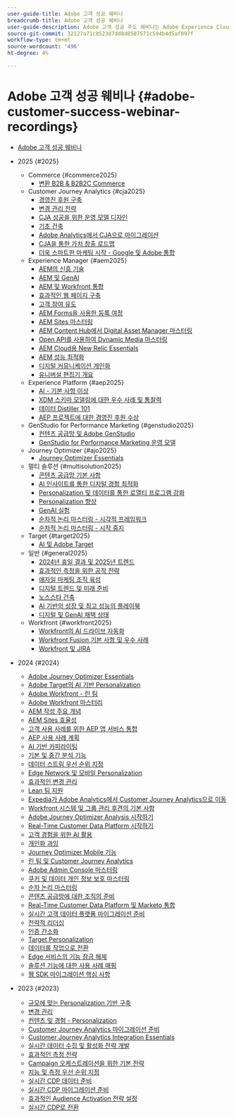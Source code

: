 ```yaml
---
user-guide-title: Adobe 고객 성공 웨비나
breadcrumb-title: Adobe 고객 성공 웨비나
user-guide-description: Adobe 고객 성공 주도 웨비나는 Adobe Experience Cloud에 대한 투자를 최적화할 수 있도록 설계되었습니다. 가치를 극대화하고 Adobe 솔루션 채택을 늘릴 수 있는 유용한 통찰력을 얻으십시오.
source-git-commit: 32127a71c8523d7dd8d8507571c594b4d5af897f
workflow-type: tm+mt
source-wordcount: '496'
ht-degree: 4%

---
```



# Adobe 고객 성공 웨비나 {#adobe-customer-success-webinar-recordings}

+ [Adobe 고객 성공 웨비나](overview.md)
+ 2025 {#2025}
   + Commerce {#commerce2025}
      + [변환 B2B &amp; B2B2C Commerce](2025/transforming-b2b-commerce.md)
   + Customer Journey Analytics {#cja2025}
      + [경영진 후원 구축](2025/cja-success.md)
      + [변경 관리 전략](2025/cja-adoption.md)
      + [CJA 성공을 위한 운영 모델 디자인](2025/cja-operating-model.md)
      + [기초 건축](2025/cja-vision.md)
      + [Adobe Analytics에서 CJA으로 마이그레이션](2025/analytics-to-cja-migration.md)
      + [CJA을 통한 가치 창출 로드맵](2025/roadmap-to-value-cja.md)
      + [더욱 스마트한 마케팅 시작 - Google 및 Adobe 통합](2025/smarter-marketing-starts-here-integrating-google-and-adobe.md)
   + Experience Manager {#aem2025}
      + [AEM의 신흥 기술](2025/personalized-experiences-aem.md)
      + [AEM 및 GenAI](2025/aem-genai.md)
      + [AEM 및 Workfront 통합](2025/aem-workfront-integration.md)
      + [효과적인 웹 페이지 구축](2025/build-effective-web-pages.md)
      + [고객 참여 유도](2025/driving-customer-engagement.md)
      + [AEM Forms을 사용한 등록 여정](2025/payer-enrollment-journey.md)
      + [AEM Sites 마스터링](2025/mastering-aem-sites.md)
      + [AEM Content Hub에서 Digital Asset Manager 마스터링](2025/mastering-dam-aem-content-hub.md)
      + [Open API를 사용하여 Dynamic Media 마스터링](2025/dynamic-media-open-ai.md)
      + [AEM Cloud용 New Relic Essentials](2025/new-relic-essentials-aem-cloud.md)
      + [AEM 성능 최적화](2025/optimize-aem-performance.md)
      + [디지털 커뮤니케이션 개인화](2025/personalize-digital-communications.md)
      + [유니버설 편집기 개요](2025/modern-aem-authoring.md)
   + Experience Platform {#aep2025}
      + [AI - 기본 사항 이상](2025/ai-beyond-basics.md)
      + [XDM 스키마 모델링에 대한 우수 사례 및 통찰력](2025/model-xdm-schemas.md)
      + [데이터 Distiller 101](2025/data-distiller-101.md)
      + [AEP 프로젝트에 대한 경영진 후원 수상](2025/exec-sponsorship-aep-projects.md)
   + GenStudio for Performance Marketing {#genstudio2025}
      + [컨텐츠 공급망 및 Adobe GenStudio](2025/csc-gen-studio.md)
      + [GenStudio for Performance Marketing 운영 모델](2025/genstudio-for-performance-marketing-operating-model.md)
   + Journey Optimizer {#ajo2025}
      + [Journey Optimizer Essentials](2025/journey-optimizer-essentials.md)
   + 멀티 솔루션 {#multisolution2025}
      + [콘텐츠 공급망 기본 사항](2025/content-supply-chain-basics.md)
      + [AI 인사이트를 통한 디지털 경험 최적화](2025/accelerating-digital-experience-optimization.md)
      + [Personalization 및 데이터를 통한 로열티 프로그램 강화](2025/enhance-loyalty-programs.md)
      + [Personalization 향상](2025/enhancing-personalization.md)
      + [GenAI 실험](2025/gen-ai-experimentation.md)
      + [순차적 논리 마스터링 - 시각적 프레임워크](2025/mastering-sequential-logic.md)
      + [순차적 논리 마스터링 - 시작 중지](2025/sequential-logic-start-stop.md)
   + Target {#target2025}
      + [AI 및 Adobe Target](2025/ai-adobe-target.md)
   + 일반 {#general2025}
      + [2024년 휴일 결과 및 2025년 트렌드](2025/adobe-digital-insights.md)
      + [효과적인 측정을 위한 공작 전략](2025/impactful-insights.md)
      + [애자일 마케팅 조직 육성](2025/agile-marketing-organization.md)
      + [디지털 트렌드 및 미래 준비](2025/digital-trends-preparing-future.md)
      + [노스스타 건축](2025/northstar-architecture.md)
      + [AI 기반의 성장 및 최고 성능의 플레이북](2025/ai-driven-growth.md)
      + [디지털 및 GenAI 채택 상태](2025/state-of-digital-and-genai-adoption-webinar.md)
   + Workfront {#workfront2025}
      + [Workfront의 AI 드라이브 자동화](2025/unlock-efficiency-ai-drive-automation-workfront.md)
      + [Workfront Fusion 기본 사항 및 우수 사례](2025/adobe-workfront-fusion-best-practices.md)
      + [Workfront 및 JIRA](2025/workfront-and-jira.md)

+ 2024 {#2024}
   + [Adobe Journey Optimizer Essentials](2024/ajo-essentials.md)
   + [Adobe Target의 AI 기반 Personalization](2024/ai-personalization.md)
   + [Adobe Workfront - 린 팀](2024/workfront-lean-teams.md)
   + [Adobe Workfront 마스터리](2024/workfront-mastery.md)
   + [AEM 작성 주요 개념](2024/aem-authoring-concepts.md)
   + [AEM Sites 효율성](2024/aem-sites-efficiencies.md)
   + [고객 사용 사례를 위한 AEP 앱 서비스 통합](2024/aep-apps-services-integrations.md)
   + [AEP 사용 사례 계획](2024/aep-use-case-planning.md)
   + [AI 기반 카피라이팅](2024/ai-copywriting.md)
   + [기본 및 중간 분석 기능](2024/basic-to-intermediate-analysis-capabilities.md)
   + [데이터 스트림 우선 순위 지정](2024/data-stream-prioritization.md)
   + [Edge Network 및 모바일 Personalization](2024/edge-network-mobile-personalization.md)
   + [효과적인 변경 관리](2024/effective-change-management.md)
   + [Lean 팀 지원](2024/empowering-lean-teams.md)
   + [Expedia가 Adobe Analytics에서 Customer Journey Analytics으로 이동](2024/expedia-aa-to-cja.md)
   + [Workfront 시스템 및 그룹 관리 후견의 기본 사항](2024/workfront-admin-guardianship.md)
   + [Adobe Journey Optimizer Analysis 시작하기](2024/getting-started-ajo-analysis.md)
   + [Real-Time Customer Data Platform 시작하기](2024/getting-started-rtcdp.md)
   + [고객 경험을 위한 AI 활용](2024/ai-customer-experience.md)
   + [개인화 과잉](2024/hyperpersonalization.md)
   + [Journey Optimizer Mobile 기능](2024/journey-optimizer-mobile-capabilities.md)
   + [린 팀 및 Customer Journey Analytics](2024/lean-teams-cja.md)
   + [Adobe Admin Console 마스터링](2024/adobe-admin-console.md)
   + [쿠키 및 데이터 개인 정보 보호 마스터링](2024/mastering-cookies-data-privacy.md)
   + [순차 논리 마스터링](2024/sequential-logic.md)
   + [콘텐츠 공급망에 대한 조직의 준비](2024/organizational-readiness-content-supply-chain.md)
   + [Real-Time Customer Data Platform 및 Marketo 통합](2024/aep-marketo-integration.md)
   + [실시간 고객 데이터 플랫폼 마이그레이션 준비](2024/rtcdp-migration-readiness.md)
   + [전략적 리더십](2024/strategic-leadership.md)
   + [인증 간소화](2024/streamline-authentication.md)
   + [Target Personalization](2024/target-personalization.md)
   + [데이터를 작업으로 전환](2024/turning-data-into-action.md)
   + [Edge 서비스의 기능 잠금 해제](2024/edge-delivery-services.md)
   + [솔루션 기능에 대한 사용 사례 매핑](2024/use-case-mapping.md)
   + [웹 SDK 마이그레이션 핵심 사항](2024/web-sdk-migration.md)

+ 2023 {#2023}
   + [규모에 맞는 Personalization 기반 구축](2023/personalization-at-scale.md)
   + [변경 관리](2023/change-management.md)
   + [컨텐츠 및 경험 - Personalization](2023/content-experiences-personalization.md)
   + [Customer Journey Analytics 마이그레이션 준비](2023/cja-migration-readiness.md)
   + [Customer Journey Analytics Integration Essentials](2023/cja-integration-essentials.md)
   + [실시간 데이터 수집 및 활성화 전략 개발](2023/data-collection-activation-strategy.md)
   + [효과적인 측정 전략](2023/measurement-strategy.md)
   + [Campaign 오케스트레이션을 위한 기본 전략](2023/foundational-strategy-campaign.md)
   + [지능 및 측정 우선 순위 지정](2023/intelligence-and-measurement.md)
   + [실시간 CDP 데이터 준비](2023/rtcdp-migration-data-readiness.md)
   + [실시간 CDP 마이그레이션 준비](2023/rtcdp-migration-readiness.md)
   + [효과적인 Audience Activation 전략 설정](2023/audience-activation.md)
   + [실시간 CDP로 전환](2023/aam-to-rtcdp.md)
